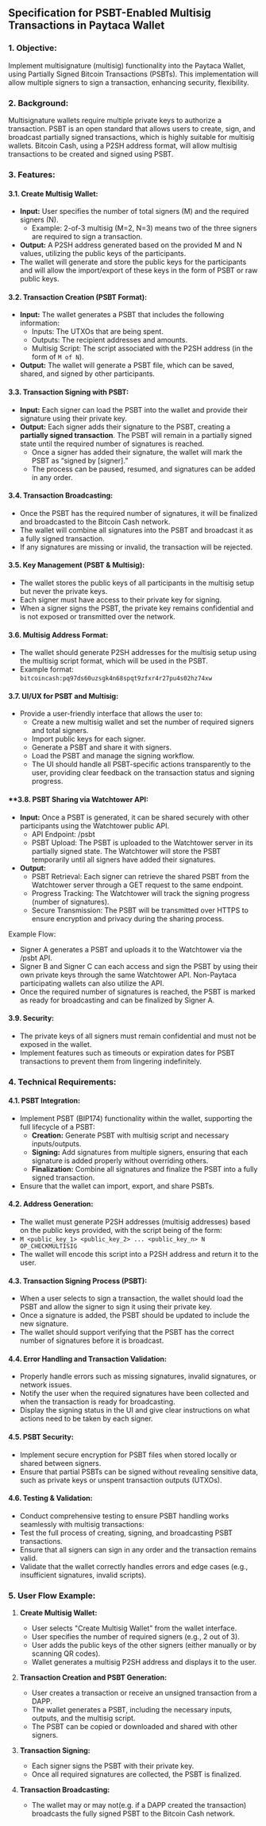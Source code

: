 
## **Specification for PSBT-Enabled Multisig Transactions in Paytaca Wallet**

### **1. Objective:**
Implement multisignature (multisig) functionality into the Paytaca Wallet, using Partially Signed Bitcoin Transactions (PSBTs). This implementation will allow multiple signers to sign a transaction, enhancing security, flexibility.

### **2. Background:**
Multisignature wallets require multiple private keys to authorize a transaction. PSBT is an open standard that allows users to create, sign, and broadcast partially signed transactions, which is highly suitable for multisig wallets. Bitcoin Cash, using a P2SH address format, will allow multisig transactions to be created and signed using PSBT.

### **3. Features:**

#### **3.1. Create Multisig Wallet:**
- **Input:** User specifies the number of total signers (M) and the required signers (N).
  - Example: 2-of-3 multisig (M=2, N=3) means two of the three signers are required to sign a transaction.
- **Output:** A P2SH address generated based on the provided M and N values, utilizing the public keys of the participants.
- The wallet will generate and store the public keys for the participants and will allow the import/export of these keys in the form of PSBT or raw public keys.

#### **3.2. Transaction Creation (PSBT Format):**
- **Input:** The wallet generates a PSBT that includes the following information:
  - Inputs: The UTXOs that are being spent.
  - Outputs: The recipient addresses and amounts.
  - Multisig Script: The script associated with the P2SH address (in the form of `M of N`).
- **Output:** The wallet will generate a PSBT file, which can be saved, shared, and signed by other participants.

#### **3.3. Transaction Signing with PSBT:**
- **Input:** Each signer can load the PSBT into the wallet and provide their signature using their private key.
- **Output:** Each signer adds their signature to the PSBT, creating a **partially signed transaction**. The PSBT will remain in a partially signed state until the required number of signatures is reached.
  - Once a signer has added their signature, the wallet will mark the PSBT as “signed by [signer].”
  - The process can be paused, resumed, and signatures can be added in any order.

#### **3.4. Transaction Broadcasting:**
  - Once the PSBT has the required number of signatures, it will be finalized and broadcasted to the Bitcoin Cash network. 
  - The wallet will combine all signatures into the PSBT and broadcast it as a fully signed transaction.
  - If any signatures are missing or invalid, the transaction will be rejected.

#### **3.5. Key Management (PSBT & Multisig):**
- The wallet stores the public keys of all participants in the multisig setup but never the private keys.
- Each signer must have access to their private key for signing.
- When a signer signs the PSBT, the private key remains confidential and is not exposed or transmitted over the network.

#### **3.6. Multisig Address Format:**
  - The wallet should generate P2SH addresses for the multisig setup using the multisig script format, which will be used in the PSBT.
  - Example format: `bitcoincash:pq97ds60uzsgk4n68spqt9zfxr4r27pu4s02hz74xw`

#### **3.7. UI/UX for PSBT and Multisig:**
- Provide a user-friendly interface that allows the user to:
  - Create a new multisig wallet and set the number of required signers and total signers.
  - Import public keys for each signer.
  - Generate a PSBT and share it with signers.
  - Load the PSBT and manage the signing workflow.
  - The UI should handle all PSBT-specific actions transparently to the user, providing clear feedback on the transaction status and signing progress.

#### **3.8. PSBT Sharing via Watchtower API:

- **Input:** Once a PSBT is generated, it can be shared securely with other participants using the Watchtower public API.
  - API Endpoint: /psbt
  - PSBT Upload: The PSBT is uploaded to the Watchtower server in its partially signed state. The Watchtower will store the PSBT temporarily until all signers have added their signatures.
- **Output:**
  - PSBT Retrieval: Each signer can retrieve the shared PSBT from the Watchtower server through a GET request to the same endpoint.
  - Progress Tracking: The Watchtower will track the signing progress (number of signatures).
  - Secure Transmission: The PSBT will be transmitted over HTTPS to ensure encryption and privacy during the sharing process. 

Example Flow:
  - Signer A generates a PSBT and uploads it to the Watchtower via the /psbt API.
  - Signer B and Signer C can each access and sign the PSBT by using their own private keys through the same Watchtower API. Non-Paytaca participating wallets can also utilize the API.
  - Once the required number of signatures is reached, the PSBT is marked as ready for broadcasting and can be finalized by Signer A.

#### **3.9. Security:**
- The private keys of all signers must remain confidential and must not be exposed in the wallet.
- Implement features such as timeouts or expiration dates for PSBT transactions to prevent them from lingering indefinitely.

### **4. Technical Requirements:**

#### **4.1. PSBT Integration:**
- Implement PSBT (BIP174) functionality within the wallet, supporting the full lifecycle of a PSBT:
  - **Creation:** Generate PSBT with multisig script and necessary inputs/outputs.
  - **Signing:** Add signatures from multiple signers, ensuring that each signature is added properly without overriding others.
  - **Finalization:** Combine all signatures and finalize the PSBT into a fully signed transaction.
- Ensure that the wallet can import, export, and share PSBTs.

#### **4.2. Address Generation:**
  - The wallet must generate P2SH addresses (multisig addresses) based on the public keys provided, with the script being of the form:
  - `M <public_key_1> <public_key_2> ... <public_key_n> N OP_CHECKMULTISIG`
  - The wallet will encode this script into a P2SH address and return it to the user.

#### **4.3. Transaction Signing Process (PSBT):**
- When a user selects to sign a transaction, the wallet should load the PSBT and allow the signer to sign it using their private key.
- Once a signature is added, the PSBT should be updated to include the new signature.
- The wallet should support verifying that the PSBT has the correct number of signatures before it is broadcast.

#### **4.4. Error Handling and Transaction Validation:**
- Properly handle errors such as missing signatures, invalid signatures, or network issues.
- Notify the user when the required signatures have been collected and when the transaction is ready for broadcasting.
- Display the signing status in the UI and give clear instructions on what actions need to be taken by each signer.

#### **4.5. PSBT Security:**
- Implement secure encryption for PSBT files when stored locally or shared between signers.
- Ensure that partial PSBTs can be signed without revealing sensitive data, such as private keys or unspent transaction outputs (UTXOs).

#### **4.6. Testing & Validation:**
  - Conduct comprehensive testing to ensure PSBT handling works seamlessly with multisig transactions:
  - Test the full process of creating, signing, and broadcasting PSBT transactions.
  - Ensure that all signers can sign in any order and the transaction remains valid.
  - Validate that the wallet correctly handles errors and edge cases (e.g., insufficient signatures, invalid scripts).

### **5. User Flow Example:**

1. **Create Multisig Wallet:**
   - User selects "Create Multisig Wallet" from the wallet interface.
   - User specifies the number of required signers (e.g., 2 out of 3).
   - User adds the public keys of the other signers (either manually or by scanning QR codes).
   - Wallet generates a multisig P2SH address and displays it to the user.

2. **Transaction Creation and PSBT Generation:**
   - User creates a transaction or receive an unsigned transaction from a DAPP.
   - The wallet generates a PSBT, including the necessary inputs, outputs, and the multisig script.
   - The PSBT can be copied or downloaded and shared with other signers.

3. **Transaction Signing:**
   - Each signer signs the PSBT with their private key.
   - Once all required signatures are collected, the PSBT is finalized.

4. **Transaction Broadcasting:**
   - The wallet may or may not(e.g. if a DAPP created the transaction) broadcasts the fully signed PSBT to the Bitcoin Cash network.
